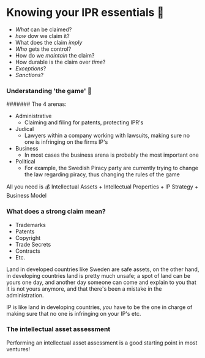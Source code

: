 # Knowing your IPR essentials :money_with_wings:

- *What* can be claimed?
- *how* dow we claim it?
- What does the claim *imply*
- *Who* gets the control?
- How do we *maintain* the claim?
- How durable is the claim over *time*?
- *Exceptions*?
- *Sanctions*?

### Understanding 'the game' :game_die:

####### The 4 arenas:
- Administrative
  - Claiming and filing for patents, protecting IPR's
- Judical
  - Lawyers within a company working with lawsuits, making sure no one is
  infringing on the firms IP's
- Business
  - In most cases the business arena is probably the most important one
- Political
  - For example, the Swedish Piracy party are currently trying to change the law
  regarding piracy, thus changing the rules of the game

All you need is :moneybag:
Intellectual Assets + Intellectual Properties + IP Strategy + Business Model

### What does a strong claim mean?
- Trademarks
- Patents
- Copyright
- Trade Secrets
- Contracts
- Etc.

Land in developed countries like Sweden are safe assets, on the other hand, in
developing countries land is pretty much unsafe; a spot of land can be yours
one day, and another day someone can come and explain to you that it is not
yours anymore, and that there's been a mistake in the administration.

IP is like land in developing countries, *you* have to be the one in charge of
making sure that no one is infringing on your IP's etc.

### The intellectual asset assessment
Performing an intellectual asset assessment is a good starting point in most
ventures!

